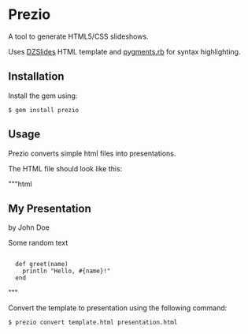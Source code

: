 # Prezio

A tool to generate HTML5/CSS slideshows.

Uses [DZSlides][dzslides] HTML template and [pygments.rb][pygments] for syntax highlighting.

## Installation

Install the gem using:

    $ gem install prezio

## Usage

Prezio converts simple html files into presentations.

The HTML file should look like this:

"""html
<title>The Title Of Your Presentation</title>

<!-- One section is one slide -->
<section>
  <h1>My Presentation</h1>
  <footer>by John Doe</footer>
</section>

<section>
  <!-- Any HTML -->
  <p>Some random text</p>
</section>

<section>
  <!-- This will be highlighted -->
  <code lang="ruby">
  def greet(name)
    println "Hello, #{name}!"
  end
  </code>
</section>
"""

Convert the template to presentation using the following command:

    $ prezio convert template.html presentation.html

[dzslides]: https://github.com/paulrouget/dzslides
[pygments]: https://github.com/tmm1/pygments.rb/
